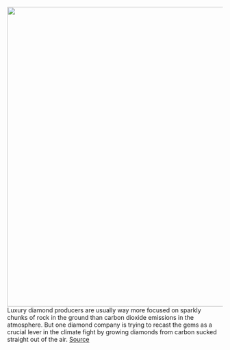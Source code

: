 <img src='https://cdn.vox-cdn.com/thumbor/t83NRStcDxtPD7uwyrVFwFWgwcA=/0x0:3573x2166/1200x675/filters:focal(1502x798:2072x1368)/cdn.vox-cdn.com/uploads/chorus_image/image/70568714/Aether_Tweezers.0.jpg' width='700px' /><br/>
Luxury diamond producers are usually way more focused on sparkly chunks of rock in the ground than carbon dioxide emissions in the atmosphere. But one diamond company is trying to recast the gems as a crucial lever in the climate fight by growing diamonds from carbon sucked straight out of the air.
<a href='https://www.theverge.com/2022/3/2/22951332/aether-diamonds-carbon-capture-air-climate-change'> Source <a/>